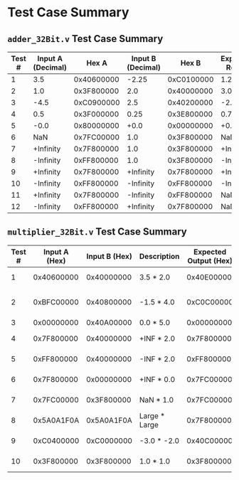 # Test Case Summary

## `adder_32Bit.v` Test Case Summary

| Test # | Input A (Decimal) | Hex A        | Input B (Decimal) | Hex B        | Expected Result           | Result (Hex)  |
|--------|--------------------|--------------|--------------------|--------------|----------------------------|---------------|
| 1      | 3.5                | 0x40600000   | -2.25              | 0xC0100000   | 1.25                       | 0x3FA00000    |
| 2      | 1.0                | 0x3F800000   | 2.0                | 0x40000000   | 3.0                        | 0x40400000    |
| 3      | -4.5               | 0xC0900000   | 2.5                | 0x40200000   | -2.0                       | 0xC0000000    |
| 4      | 0.5                | 0x3F000000   | 0.25               | 0x3E800000   | 0.75                       | 0x3F400000    |
| 5      | -0.0               | 0x80000000   | +0.0               | 0x00000000   | +0.0                       | 0x00000000    |
| 6      | NaN                | 0x7FC00000   | 1.0                | 0x3F800000   | NaN                        | 0x7FC00000    |
| 7      | +Infinity          | 0x7F800000   | 1.0                | 0x3F800000   | +Infinity                  | 0x7F800000    |
| 8      | -Infinity          | 0xFF800000   | 1.0                | 0x3F800000   | -Infinity                  | 0xFF800000    |
| 9      | +Infinity          | 0x7F800000   | +Infinity          | 0x7F800000   | +Infinity                  | 0x7F800000    |
| 10     | -Infinity          | 0xFF800000   | -Infinity          | 0xFF800000   | -Infinity                  | 0xFF800000    |
| 11     | +Infinity          | 0x7F800000   | -Infinity          | 0xFF800000   | NaN                        | 0x7FC00000    |
| 12     | -Infinity          | 0xFF800000   | +Infinity          | 0x7F800000   | NaN                        | 0x7FC00000    |


## `multiplier_32Bit.v` Test Case Summary

| Test # | Input A (Hex) | Input B (Hex) | Description                     | Expected Output (Hex) | Notes             |
|--------|----------------|----------------|----------------------------------|------------------------|--------------------|
| 1      | 0x40600000     | 0x40000000     | 3.5 * 2.0                        | 0x40E00000             | Result: 7.0 (Normal) |
| 2      | 0xBFC00000     | 0x40800000     | -1.5 * 4.0                       | 0xC0C00000             | Result: -6.0 (Normal) |
| 3      | 0x00000000     | 0x40A00000     | 0.0 * 5.0                        | 0x00000000             | Zero result         |
| 4      | 0x7F800000     | 0x40000000     | +INF * 2.0                       | 0x7F800000             | +INF (Infinity)     |
| 5      | 0xFF800000     | 0x40000000     | -INF * 2.0                       | 0xFF800000             | -INF (Infinity)     |
| 6      | 0x7F800000     | 0x00000000     | +INF * 0.0                       | 0x7FC00000             | Invalid -> NaN      |
| 7      | 0x7FC00000     | 0x3F800000     | NaN * 1.0                        | 0x7FC00000             | NaN propagates      |
| 8      | 0x5A0A1F0A     | 0x5A0A1F0A     | Large * Large                    | 0x7F800000             | Overflow -> +INF    |
| 9      | 0xC0400000     | 0xC0000000     | -3.0 * -2.0                      | 0x40C00000             | Result: 6.0 (Normal) |
| 10     | 0x3F800000     | 0x3F800000     | 1.0 * 1.0                        | 0x3F800000             | Result: 1.0 (Normal) |

